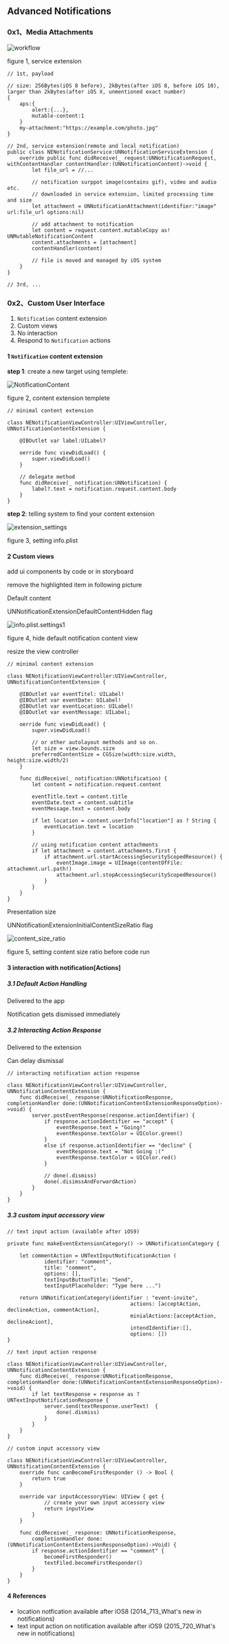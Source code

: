 ## Advanced Notifications

### 0x1、Media Attachments

![workflow](./resources/708_media_attachments.png)

figure 1, service extension

```
// 1st, payload

// size: 256Bytes(iOS 8 before), 2kBytes(after iOS 8, before iOS 10), larger than 2kBytes(after iOS X, unmentioned exact number)
{
	aps:{
		alert:{...},
		mutable-content:1
	}
	my-attachment:"https://example.com/photo.jpg"
}

// 2nd, service extension(remote and local notification)
public class NENotificationService:UNNotificationServiceExtension {
	override public func didReceive(_ request:UNNotificationRequest, withContentHandler contentHandler:(UNNotificationContent)->void {
		let file_url = //...
		
		// notification surppot image(contains gif), video and audio etc. 
		// downloaded in service extension, limited processing time and size
		let attachment = UNNotificationAttachment(identifier:"image" url:file_url options:nil)
		
		// add attachment to notification
		let content = request.content.mutableCopy as! UNMutableNotificationContent
		content.attachments = [attachment]
		contentHandler(content)
		
		// file is moved and managed by iOS system
	}
}

// 3rd, ...
```

### 0x2、Custom User Interface

1. `Notification` content extension
2. Custom views
3. No interaction
4. Respond to `Notification` actions

#### 1 `Notification` content extension

**step 1**: create a new target using templete:

![NotificationContent](./resources/708_notification_content.png)

figure 2, content extension templete

```
// minimal content extension

class NENotificationViewController:UIViewController, UNNotificationContentExtension {
	
	@IBOutlet var label:UILabel?
	
	oerride func viewDidLoad() {
		super.viewDidLoad()
	}
	
	// delegate method
	func didReceive(_ notification:UNNotification) {
		label?.text = notification.request.content.body
	}
}
```

**step 2**: telling system to find your content extension

![extension_settings](./resources/708_notification_settings.png)

figure 3, setting info.plist

#### 2 Custom views

add ui components by code or in storyboard 

remove the highlighted item in following picture

Default content

UNNotificationExtensionDefaultContentHidden flag

![info.plist.settings1](./resources/708_notification_settings1.png)

figure 4, hide default notification content view

resize the view controller

```
// minimal content extension

class NENotificationViewController:UIViewController, UNNotificationContentExtension {
	
	@IBOutlet var eventTitel: UILabel!
	@IBOutlet var eventDate: UILabel!
	@IBOutlet var eventLocation: UILabel!
	@IBOutlet var eventMessage: UILabel;
	
	oerride func viewDidLoad() {
		super.viewDidLoad()
		
		// or other autolayout methods and so on.
		let size = view.bounds.size
		preferredContentSize = CGSize(width:size.width, height:size.width/2)
	}
	
	func didReceive(_ notification:UNNotification) {
		let content = notification.request.content
		
		eventTitle.text = content.title
		eventDate.text = content.subtitle
		eventMessage.text = content.body
		
		if let location = content.userInfo["location"] as ? String {
			eventLocation.text = location
		}
		
		// using notification content attachments
		if let attachment = content.attachments.first {
			if attachment.url.startAccessingSecurityScopedResource() {
				eventImage.image = UIImage(contentOfFile: attachemnt.url.path!)
				attachment.url.stopAccessingSecurityScopedResource()
			}
		}
	}
}
```

Presentation size

UNNotificationExtensionInitialContentSizeRatio flag

![content_size_ratio](./resources/708_content_size_ratio.png)

figure 5, setting content size ratio before code run

#### 3 interaction with notification[Actions]

##### 3.1 Default Action Handling

Delivered to the app

Notification gets dismissed immediately

##### 3.2 Interacting Action Response

Delivered to the extension

Can delay dismissal

```
// interacting notification action response

class NENotificationViewController:UIViewController, UNNotificationContentExtension {
	func didReceive(_ response:UNNotificationResponse, completionHandler done:(UNNotificationContentExtensionResponseOption)->void) {
		server.postEventResponse(response.actionIdentifier) {
			if response.actionIdentifier == "accept" {
				eventResponse.text = "Going!"
				eventResponse.textColor = UIColor.green()
			}
			else if response.actionIdentifier == "decline" {
				eventResponse.text = "Not Going :("
				eventResponse.textColor = UIColor.red()
			}
			
			// done(.dismiss)
			done(.disimssAndForwardAction)
		}
	}
}
```

##### 3.3 custom input accessory view

```
// text input action (available after iOS9)

private func makeEventExtensionCategory() -> UNNotificationCategory {
	
	let commentAction = UNTextInputNotificationAction (
			identifier: "comment",
			title: "comment",
			options: [],
			textInputButtonTitle: "Send",
			textInputPlaceholder: "Type here ...")
	
	return UNNotificationCategory(identifier : "event-invite",
										actions: [acceptAction, declineAction, commentAction],
										minialActions:[acceptAction, declineAciont],
										intendIdentifier:[],
										options: [])
}
```

```
// text input action response

class NENotificationViewController:UIViewController, UNNotificationContentExtension {
	func didReceive(_ response:UNNotificationResponse, completionHandler done:(UNNotificationContentExtensionResponseOption)->void) {
		if let textResponse = response as ? UNTextInputNotificationResponse {
			server.send(textResponse.userText)  {
				done(.dismiss)
			}
		}
	}
}
```

```
// custom input accessory view

class NENotificationViewController:UIViewController, UNNotificationContentExtension {
	override func canBecomeFirstResponder () -> Bool {
		return true
	}
	
	override var inputAccessoryView: UIView { get {
			// create your own input accessory view
			return inputView
		}
	}
	
	func didReceive(_ response: UNNotificationResponse,
		completionHandler done: (UNNotificationContentExtensionResponseOption)->Void) {
		if response.actionIdentifier == "comment" {
			becomeFirstResponder()
			textFiled.becomeFirstResponder()
		}
	}
}

```

#### 4 References

- location notfication available after iOS8 (2014\_713\_What's new in notifications)
- text input action on notification available after iOS9 (2015_720_What's new in notifications)